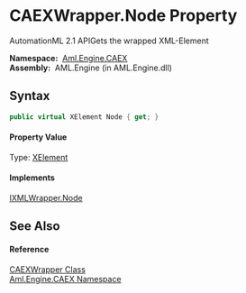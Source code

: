 CAEXWrapper.Node Property
=========================
AutomationML 2.1 APIGets the wrapped XML-Element

  **Namespace:**  [Aml.Engine.CAEX][1]  
  **Assembly:**  AML.Engine (in AML.Engine.dll)

Syntax
------

```csharp
public virtual XElement Node { get; }
```

#### Property Value
Type: [XElement][2]
#### Implements
[IXMLWrapper.Node][3]  


See Also
--------

#### Reference
[CAEXWrapper Class][4]  
[Aml.Engine.CAEX Namespace][1]  

[1]: ../README.md
[2]: https://docs.microsoft.com/dotnet/api/system.xml.linq.xelement
[3]: ../../Aml.Engine.XML/IXMLWrapper/Node.md
[4]: README.md
[5]: https://www.automationml.org
[6]: ../../icons/logoShade.png